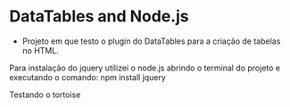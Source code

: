 # DataTables and Node.js

- Projeto em que testo o plugin do DataTables para a criação de tabelas no HTML.

Para instalação do jquery utilizei o node.js abrindo o terminal do projeto e executando o comando: npm install jquery

Testando o tortoise